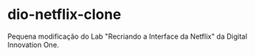 # dio-netflix-clone
Pequena modificação do Lab "Recriando a Interface da Netflix" da Digital Innovation One.
